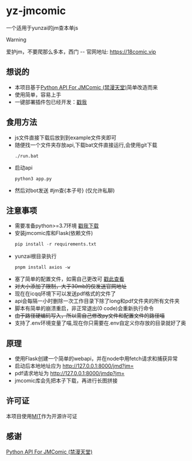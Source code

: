 # yz-jmcomic
一个适用于yunzai的jm查本单js
> [!WARNING]
> 爱护jm，不要爬那么多本，西门
> -- 官网地址: https://18comic.vip

## 想说的
- 本项目基于[Python API For JMComic (禁漫天堂)](https://github.com/hect0x7/JMComic-Crawler-Python/tree/master)简单改造而来
- 使用简单，容易上手
- 一键部署插件包已经开发：[戳我](https://github.com/excellen114514/jmcomic-plugin)
  
## 食用方法
- js文件直接下载后放到到example文件夹即可
- 随便找一个文件夹存放api,下载bat文件直接运行,会使用git下载
  ```shell
  ./run.bat
  ```
- 启动api
  ```shell
  python3 app.py
  ```
- 然后对bot发送 #jm查{本子号} (仅允许私聊)

## 注意事项
- 需要准备python>=3.7环境 [戳我下载](https://www.python.org/downloads/)
- 安装jmcomic库和Flask(依赖文件)
  ```python
  pip install -r requirements.txt
  ```
- yunzai根目录执行
  ``` node
  pnpm install axios -w
  ```
- 塞了简单的配置文件，如需自己更改可 [戳此查看](https://github.com/hect0x7/JMComic-Crawler-Python/blob/master/assets/docs/sources/option_file_syntax.md)
- ~~对大小添加了限制，大于30mb的仅发送官网地址~~
- 现在在icqq环境下可以发送pdf格式的文件了
- api会每隔一小时删除一次工作目录下除了long和pdf文件夹的所有文件夹
- 脚本有简单的崩溃重启，非正常退出(0 code)会重新执行命令
- ~~由于路径硬编码写入，所以需自己修改py文件和配置文件的路径喵~~
- 支持了.env环境变量了喵,现在你只需要在.env自定义你存放的目录就好了奥

## 原理
- 使用Flask创建一个简单的webapi，并在node中用fetch请求和捕获异常
- 启动后本地地址应为 http://127.0.0.1:8000/jmd?jm=
- pdf请求地址为 http://127.0.0.1:8000/jmdp?jm=
- jmcomic库会先把本子下载，再进行长图拼接

## 许可证
本项目使用[MIT](https://zh.wikipedia.org/zh-hk/MIT%E8%A8%B1%E5%8F%AF%E8%AD%89)作为开源许可证

## 感谢
[Python API For JMComic (禁漫天堂)](https://github.com/hect0x7/JMComic-Crawler-Python/tree/master)
